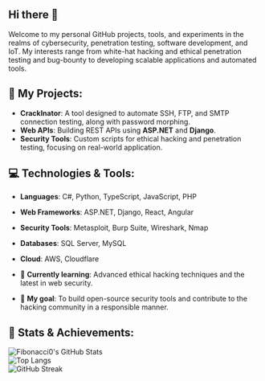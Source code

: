 ## Hi there 👋

Welcome to my personal GitHub projects, tools, and experiments in the realms of cybersecurity, penetration testing, software development, and IoT. My interests range from white-hat hacking and ethical penetration testing and bug-bounty to developing scalable applications and automated tools.

## 🚀 My Projects:
- **CrackInator**: A tool designed to automate SSH, FTP, and SMTP connection testing, along with password morphing.
- **Web APIs**: Building REST APIs using **ASP.NET** and **Django**.
- **Security Tools**: Custom scripts for ethical hacking and penetration testing, focusing on real-world application.

## 💻 Technologies & Tools:
- **Languages**: C#, Python, TypeScript, JavaScript, PHP
- **Web Frameworks**: ASP.NET, Django, React, Angular
- **Security Tools**: Metasploit, Burp Suite, Wireshark, Nmap
- **Databases**: SQL Server, MySQL
- **Cloud**: AWS, Cloudflare


- 🌱 **Currently learning**: Advanced ethical hacking techniques and the latest in web security.
- 🎯 **My goal**: To build open-source security tools and contribute to the hacking community in a responsible manner.
## 🌟 Stats & Achievements:
![Fibonacci0's GitHub Stats](https://github-readme-stats.vercel.app/api?username=Fibonacci0&show_icons=true&count_private=true)  
![Top Langs](https://github-readme-stats.vercel.app/api/top-langs/?username=Fibonacci0&layout=compact)  
![GitHub Streak](https://github-readme-streak-stats.herokuapp.com/?user=Fibonacci0)  
